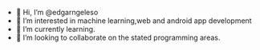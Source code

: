 - 👋 Hi, I’m @edgarngeleso
- 👀 I’m interested in machine learning,web and android app development
- 🌱 I’m currently learning.
- 💞️ I’m looking to collaborate on the stated programming areas.

<!---
edgarngeleso/edgarngeleso is a ✨ special ✨ repository because its `README.md` (this file) appears on your GitHub profile.
You can click the Preview link to take a look at your changes.
--->
